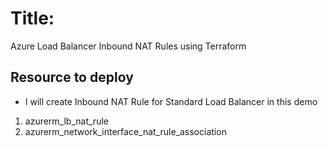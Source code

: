# Title: 
Azure Load Balancer Inbound NAT Rules using Terraform

## Resource to deploy
- I will create Inbound NAT Rule for Standard Load Balancer in this demo
1. azurerm_lb_nat_rule
2. azurerm_network_interface_nat_rule_association